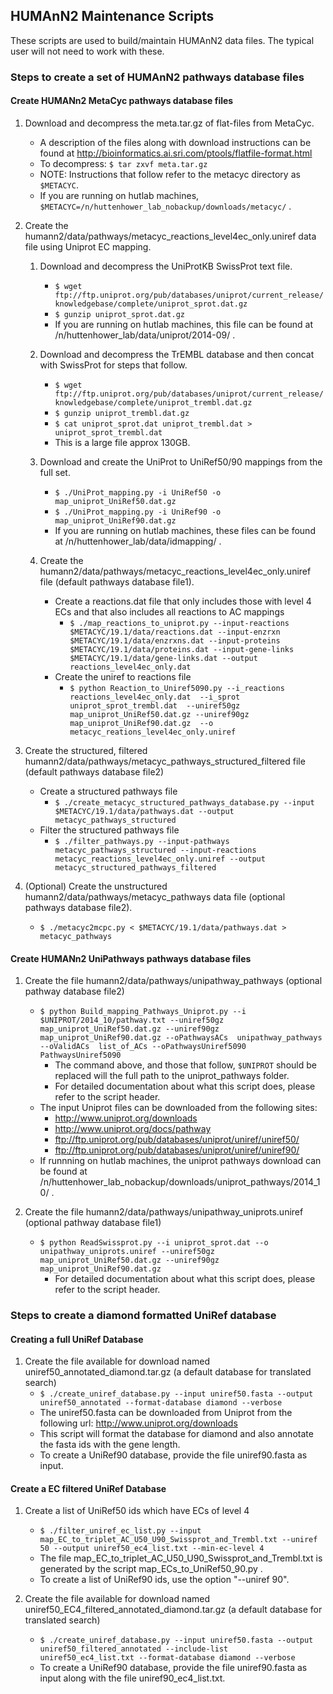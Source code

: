 ## HUMAnN2 Maintenance Scripts ##

These scripts are used to build/maintain HUMAnN2 data files.
The typical user will not need to work with these.

### Steps to create a set of HUMAnN2 pathways database files ###

#### Create HUMANn2 MetaCyc pathways database files ####

1. Download and decompress the meta.tar.gz of flat-files from MetaCyc.
    * A description of the files along with download instructions can be found at http://bioinformatics.ai.sri.com/ptools/flatfile-format.html
    * To decompress: `` $ tar zxvf meta.tar.gz ``
    * NOTE: Instructions that follow refer to the metacyc directory as ``$METACYC``.
    * If you are running on hutlab machines, ``$METACYC=/n/huttenhower_lab_nobackup/downloads/metacyc/`` .

2. Create the humann2/data/pathways/metacyc_reactions_level4ec_only.uniref data file using Uniprot EC mapping.
    1. Download and decompress the UniProtKB SwissProt text file.
        * `` $ wget ftp://ftp.uniprot.org/pub/databases/uniprot/current_release/knowledgebase/complete/uniprot_sprot.dat.gz ``
        * `` $ gunzip uniprot_sprot.dat.gz ``
        * If you are running on hutlab machines, this file can be found at /n/huttenhower_lab/data/uniprot/2014-09/ .

    2. Download and decompress the TrEMBL database and then concat with SwissProt for steps that follow.
        * `` $ wget ftp://ftp.uniprot.org/pub/databases/uniprot/current_release/knowledgebase/complete/uniprot_trembl.dat.gz ``
        * `` $ gunzip uniprot_trembl.dat.gz ``
        * `` $ cat uniprot_sprot.dat uniprot_trembl.dat > uniprot_sprot_trembl.dat ``
        * This is a large file approx 130GB.

    3. Download and create the UniProt to UniRef50/90 mappings from the full set.
        * `` $ ./UniProt_mapping.py -i UniRef50 -o map_uniprot_UniRef50.dat.gz ``
        * `` $ ./UniProt_mapping.py -i UniRef90 -o map_uniprot_UniRef90.dat.gz ``
        * If you are running on hutlab machines, these files can be found at /n/huttenhower_lab/data/idmapping/ .

    4. Create the humann2/data/pathways/metacyc_reactions_level4ec_only.uniref file (default pathways database file1).
        * Create a reactions.dat file that only includes those with level 4 ECs and that also includes all reactions to AC mappings
            * `` $ ./map_reactions_to_uniprot.py --input-reactions $METACYC/19.1/data/reactions.dat --input-enzrxn $METACYC/19.1/data/enzrxns.dat --input-proteins $METACYC/19.1/data/proteins.dat --input-gene-links $METACYC/19.1/data/gene-links.dat --output reactions_level4ec_only.dat ``
        * Create the uniref to reactions file
            * `` $ python Reaction_to_Uniref5090.py --i_reactions reactions_level4ec_only.dat  --i_sprot uniprot_sprot_trembl.dat  --uniref50gz map_uniprot_UniRef50.dat.gz --uniref90gz map_uniprot_UniRef90.dat.gz  --o metacyc_reations_level4ec_only.uniref ``

3. Create the structured, filtered humann2/data/pathways/metacyc_pathways_structured_filtered file (default pathways database file2)
    * Create a structured pathways file
        * `` $ ./create_metacyc_structured_pathways_database.py --input $METACYC/19.1/data/pathways.dat --output metacyc_pathways_structured ``
    * Filter the structured pathways file
        * `` $ ./filter_pathways.py --input-pathways metacyc_pathways_structured --input-reactions metacyc_reactions_level4ec_only.uniref --output metacyc_structured_pathways_filtered ``

4. (Optional) Create the unstructured humann2/data/pathways/metacyc_pathways data file (optional pathways database file2).
    * `` $ ./metacyc2mcpc.py < $METACYC/19.1/data/pathways.dat > metacyc_pathways ``

#### Create HUMANn2 UniPathways pathways database files ####

1. Create the file humann2/data/pathways/unipathway_pathways (optional pathway database file2)
    * `` $ python Build_mapping_Pathways_Uniprot.py --i $UNIPROT/2014_10/pathway.txt --uniref50gz map_uniprot_UniRef50.dat.gz --uniref90gz map_uniprot_UniRef90.dat.gz --oPathwaysACs  unipathway_pathways --oValidACs  list_of_ACs --oPathwaysUniref5090 PathwaysUniref5090 ``   
        * The command above, and those that follow, ``$UNIPROT`` should be replaced will the full path to the uniprot_pathways folder.
        * For detailed documentation about what this script does, please refer to the script header.
    * The input Uniprot files can be downloaded from the following sites:
        * http://www.uniprot.org/downloads
        * http://www.uniprot.org/docs/pathway
        * ftp://ftp.uniprot.org/pub/databases/uniprot/uniref/uniref50/
        * ftp://ftp.uniprot.org/pub/databases/uniprot/uniref/uniref90/
    * If runnning on hutlab machines, the uniprot pathways download can be found at /n/huttenhower_lab_nobackup/downloads/uniprot_pathways/2014_10/ .

2. Create the file humann2/data/pathways/unipathway_uniprots.uniref (optional pathway database file1)
    * `` $ python ReadSwissprot.py --i uniprot_sprot.dat --o unipathway_uniprots.uniref --uniref50gz map_uniprot_UniRef50.dat.gz --uniref90gz map_uniprot_UniRef90.dat.gz ``
        * For detailed documentation about what this script does, please refer to the script header.

### Steps to create a diamond formatted UniRef database ###

#### Creating a full UniRef Database ####

1. Create the file available for download named uniref50_annotated_diamond.tar.gz (a default database for translated search)
    * `` $ ./create_uniref_database.py --input uniref50.fasta --output uniref50_annotated --format-database diamond --verbose ``
    * The uniref50.fasta can be downloaded from Uniprot from the following url: http://www.uniprot.org/downloads
    * This script will format the database for diamond and also annotate the fasta ids with the gene length.
    * To create a UniRef90 database, provide the file uniref90.fasta as input.

#### Create a EC filtered UniRef Database ####

1. Create a list of UniRef50 ids which have ECs of level 4
    * `` $ ./filter_uniref_ec_list.py --input map_EC_to_triplet_AC_U50_U90_Swissprot_and_Trembl.txt --uniref 50 --output uniref50_ec4_list.txt --min-ec-level 4 ``
    * The file map_EC_to_triplet_AC_U50_U90_Swissprot_and_Trembl.txt is generated by the script map_ECs_to_UniRef50_90.py .
    * To create a list of UniRef90 ids, use the option "--uniref 90". 

2. Create the file available for download named uniref50_EC4_filtered_annotated_diamond.tar.gz (a default database for translated search)
    * `` $ ./create_uniref_database.py --input uniref50.fasta --output uniref50_filtered_annotated --include-list uniref50_ec4_list.txt --format-database diamond --verbose ``
    * To create a UniRef90 database, provide the file uniref90.fasta as input along with the file uniref90_ec4_list.txt.

